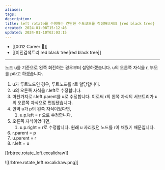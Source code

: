 ```yaml
---
aliases: 
tags: 
description:
title: left rotate를 수행하는 간단한 수도코드를 작성해보세요 {red black tree}
created: 2024-01-08T15:12:46
updated: 2024-01-10T02:03:15
---
```

- [[0012 Career 💼]]
- [[이진검색트리 red black tree|red black tree]]
---
노드 u를 기준으로 왼쪽 회전하는 경우부터 설명하겠습니다. u의 오른쪽 자식을 r, 부모를 p라고 하겠습니다.

1. u가 루트노드인 경우, 루트노드를 r로 할당합니다.
2. u의 오른쪽 자식을 r.left로 수정합니다.
3. 마찬가지로 r.left.parent를 u로 수정합니다. 이로써 r의 왼쪽 자식의 서브트리가 u의 오른쪽 자식으로 편입됐습니다.
4. 만약 u가 p의 왼쪽 자식이었다면,
	1. u.p.left = r 으로 수정합니다.
5. 오른쪽 자식이었다면,
	1. u.p.right = r로 수정합니다. 원래 u 자리였던 노드를 r이 채웠기 때문입니다.
6. r.parent = p
7. u.parent = r
8. r.left = u

[[rbtree.rotate_left.excalidraw]]

![[rbtree.rotate_left.excalidraw.png]]
